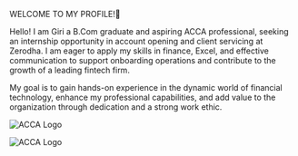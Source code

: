 WELCOME TO MY PROFILE!👋

Hello! I am Giri a B.Com graduate and aspiring ACCA professional, seeking an internship opportunity in account opening and client servicing at Zerodha. I am eager to apply my skills in finance, Excel, and effective communication to support onboarding operations and contribute to the growth of a leading fintech firm.

My goal is to gain hands-on experience in the dynamic world of financial technology, enhance my professional capabilities, and add value to the organization through dedication and a strong work ethic.

<!-- Example using a local file -->
![ACCA Logo](assets/acca-logo.png)

<!-- Or using an image URL -->
![ACCA Logo]((https://tse1.mm.bing.net/th?id=OIP.DSwkt7Qia7L84f1uXhrfmgHaHa&pid=Api&P=0&h=180))
  
